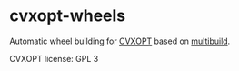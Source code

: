 # cvxopt-wheels

Automatic wheel building for [CVXOPT](http://cvxopt.org) based on [multibuild](https://github.com/matthew-brett/multibuild).

CVXOPT license: GPL 3

